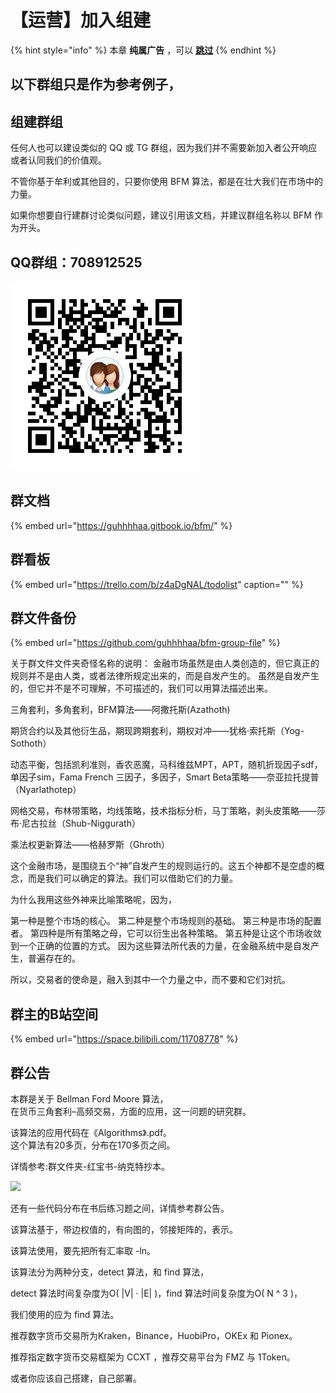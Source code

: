 # 【运营】加入组建

{% hint style="info" %}
本章 **纯属广告** ，可以 [**跳过**](https://guhhhhaa.gitbook.io/bfm/wo-men-zai-wan-de-geng)
{% endhint %}

## 以下群组只是作为参考例子，

## 组建群组

任何人也可以建设类似的 QQ 或 TG 群组，因为我们并不需要新加入者公开响应或者认同我们的价值观。

不管你基于牟利或其他目的，只要你使用 BFM 算法，都是在壮大我们在市场中的力量。

如果你想要自行建群讨论类似问题，建议引用该文档，并建议群组名称以 BFM 作为开头。

## QQ群组：708912525

![QQ&#x7FA4;&#x7EC4;&#xFF1A;708912525](.gitbook/assets/1584954098283.png)

## 群文档

{% embed url="https://guhhhhaa.gitbook.io/bfm/" %}

## 群看板

{% embed url="https://trello.com/b/z4aDgNAL/todolist" caption="" %}

## 群文件备份

{% embed url="https://github.com/guhhhhaa/bfm-group-file" %}

关于群文件文件夹奇怪名称的说明： 金融市场虽然是由人类创造的，但它真正的规则并不是由人类，或者法律所规定出来的，而是自发产生的。 虽然是自发产生的，但它并不是不可理解，不可描述的，我们可以用算法描述出来。 

三角套利，多角套利，BFM算法——阿撒托斯\(Azathoth\) 

期货合约以及其他衍生品，期现跨期套利，期权对冲——犹格·索托斯（Yog-Sothoth） 

动态平衡，包括凯利准则，香农恶魔，马科维兹MPT，APT，随机折现因子sdf，单因子sim，Fama French 三因子，多因子，Smart Beta策略——奈亚拉托提普（Nyarlathotep） 

网格交易，布林带策略，均线策略，技术指标分析，马丁策略，剥头皮策略——莎布·尼古拉丝（Shub-Niggurath） 

乘法权更新算法——格赫罗斯（Ghroth） 

这个金融市场，是围绕五个“神”自发产生的规则运行的。这五个神都不是空虚的概念，而是我们可以确定的算法。我们可以借助它们的力量。 

为什么我用这些外神来比喻策略呢，因为， 

第一种是整个市场的核心。 第二种是整个市场规则的基础。 第三种是市场的配置者。 第四种是所有策略之母，它可以衍生出各种策略。 第五种是让这个市场收敛到一个正确的位置的方式。 因为这些算法所代表的力量，在金融系统中是自发产生，普遍存在的。 

所以，交易者的使命是，融入到其中一个力量之中，而不要和它们对抗。

## 群主的B站空间

{% embed url="https://space.bilibili.com/11708778" %}

## 群公告

本群是关于 Bellman Ford Moore 算法，  
在货币三角套利–高频交易，方面的应用，这一问题的研究群。

该算法的应用代码在《Algorithms》.pdf。  
这个算法有20多页，分布在170多页之间。

详情参考:群文件夹-红宝书-纳克特抄本。

![](.gitbook/assets/na-ke-te-chao-ben-1.png)

还有一些代码分布在书后练习题之间，详情参考群公告。

该算法基于，带边权值的，有向图的，邻接矩阵的，表示。

该算法使用，要先把所有汇率取 -ln。

该算法分为两种分支，detect 算法，和 find 算法，

detect 算法时间复杂度为O\( \|V\| · \|E\| \)，find 算法时间复杂度为O\( N ^ 3 \)，

我们使用的应为 find 算法。

推荐数字货币交易所为Kraken，Binance，HuobiPro，OKEx 和 Pionex。



推荐指定数字货币交易框架为 CCXT ，推荐交易平台为 FMZ 与 1Token。

或者你应该自己搭建，自己部署。

